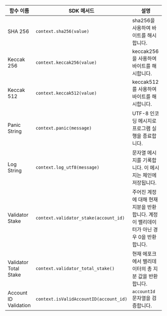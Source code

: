 <TableAsFunc>

| 함수 이름               | SDK 메서드                     | 설명                                                            |
| ---------------------- | ------------------------------ | ---------------------------------------------------------------------- |
| SHA 256                | `context.sha256(value)`          | sha256을 사용하여 바이트를 해시합니다.    |
| Keccak 256             | `context.keccak256(value)`         | keccak256을 사용하여 바이트를 해시합니다. |
| Keccak 512             | `context.keccak512(value)`   | keccak512를 사용하여 바이트를 해시합니다. |
| Panic String       | `context.panic(message)`      | UTF-8 인코딩 메시지로 프로그램 실행을 종료합니다.  |
| Log String      | `context.log_utf8(message)`      | 문자열 메시지를 기록합니다. 이 메시지는 체인에 저장됩니다. |
| Validator Stake | `context.validator_stake(account_id)` | 주어진 계정에 대해 현재 지분을 반환합니다. 계정이 밸리데이터가 아닌 경우 0을 반환합니다. |
| Validator Total Stake | `context.validator_total_stake()` | 현재 에포크에서 밸리데이터의 총 지분 값을 반환합니다. |
| Account ID Validation | `context.isValidAccountID(account_id)` | `accountId` 문자열을 검증합니다. |

</TableAsFunc>